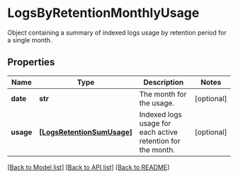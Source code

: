# LogsByRetentionMonthlyUsage

Object containing a summary of indexed logs usage by retention period for a single month.

## Properties

| Name      | Type                                                    | Description                                                 | Notes      |
| --------- | ------------------------------------------------------- | ----------------------------------------------------------- | ---------- |
| **date**  | **str**                                                 | The month for the usage.                                    | [optional] |
| **usage** | [**[LogsRetentionSumUsage]**](LogsRetentionSumUsage.md) | Indexed logs usage for each active retention for the month. | [optional] |

[[Back to Model list]](README.md#documentation-for-models) [[Back to API list]](README.md#documentation-for-api-endpoints) [[Back to README]](README.md)
